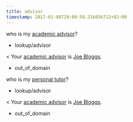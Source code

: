 ```yaml
---
title: advisor
timestamp: 2017-01-08T20:00:58.316036722+02:00
---
```


who is my [academic advisor](person#academicadvisor)?
* lookup/advisor

< Your [academic advisor](person#academicadvisor) is [Joe Bloggs](person).
* out_of_domain

who is my [personal tutor](person#academicadvisor)?
* lookup/advisor

< Your [academic advisor](person#academicadvisor) is [Joe Bloggs](person).
* out_of_domain
